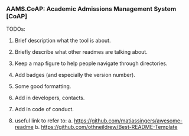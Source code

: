 ### AAMS.CoAP: Academic Admissions Management System [CoAP]

TODOs:

1. Brief description what the tool is about.

2. Briefly describe what other readmes are talking about.

3. Keep a map figure to help people navigate through directories.

4. Add badges (and especially the version number).

5. Some good formatting.

6. Add in developers, contacts.

7. Add in code of conduct.

8. useful link to refer to: 
  a. https://github.com/matiassingers/awesome-readme
  b. https://github.com/othneildrew/Best-README-Template
